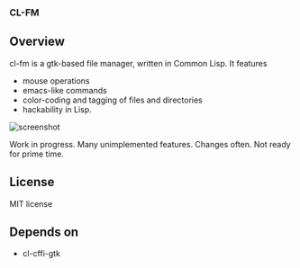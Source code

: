 ### CL-FM

## Overview

cl-fm is a gtk-based file manager, written in Common Lisp.  It features
- mouse operations
- emacs-like commands
- color-coding and tagging of files and directories
- hackability in Lisp.

![screenshot](https://raw.githubusercontent.com/stacksmith/cl-fm/master/resources/screenshot.png)

Work in progress.  Many unimplemented features.  Changes often.  Not ready for prime time.

## License

MIT license

## Depends on

- cl-cffi-gtk


